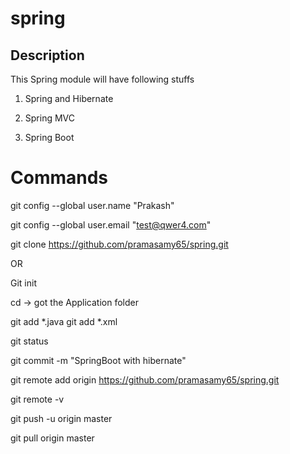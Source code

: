 # spring

## Description
This Spring module will have following stuffs

1) Spring and Hibernate

2) Spring MVC 

3) Spring Boot

# Commands

git config --global user.name "Prakash"

git config --global user.email "test@qwer4.com"

git clone https://github.com/pramasamy65/spring.git

OR

Git init

cd -> got the Application folder

git add *.java
git add *.xml

git status

git commit -m "SpringBoot with hibernate"

git remote add origin https://github.com/pramasamy65/spring.git

git remote -v

git push -u origin master

git pull origin master
